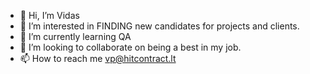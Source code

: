 - 👋 Hi, I’m Vidas
- 👀 I’m interested in FINDING new candidates for projects and clients.
- 🌱 I’m currently learning QA
- 💞️ I’m looking to collaborate on being a best in my job.
- 📫 How to reach me vp@hitcontract.lt
